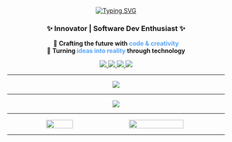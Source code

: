 <div align="center">

  [![Typing SVG](https://readme-typing-svg.demolab.com?font=Fira+Code&size=30&pause=500&color=58A6FF&center=true&vCenter=true&width=600&lines=Hello+There+%F0%9F%91%8B;I'm+Zaki!;Welcome+To+My+Profile)](https://git.io/typing-svg)

<h3 align="center">✨ Innovator | Software Dev Enthusiast ✨</h3>
<p align="center">
  🔹 <b>Crafting the future with <span style="color:#58A6FF;">code & creativity</span></b> <br>
  🔹 <b>Turning <span style="color:#58A6FF;">ideas into reality</span> through technology</b>
</p>

  <p>
    <a href="https://instagram.com/zakifalihin">
      <img src="https://img.shields.io/badge/Instagram-%23E4405F.svg?logo=Instagram&logoColor=white" />
    </a>
    <a href="https://linkedin.com/in/zakifalihin">
      <img src="https://img.shields.io/badge/LinkedIn-%230077B5.svg?logo=linkedin&logoColor=white" />
    </a>
    <a href="mailto:zakifalihin05@gmail.com">
      <img src="https://img.shields.io/badge/Email-D14836?logo=gmail&logoColor=white" />
    </a>
    <a href="https://discord.com/users/zakifalihin">
      <img src="https://img.shields.io/badge/Discord-5865F2?logo=discord&logoColor=white" />
    </a>
  </p>
  
  ---

  
  <a href="https://skillicons.dev">
    <img src="https://skillicons.dev/icons?i=cpp,java,py,html,javascript,php,mysql" />
  </a>
  
  ---
  
  ![](https://github-profile-trophy.vercel.app/?username=zakifalihin&theme=radical&no-frame=false&no-bg=true&margin-w=3)
  
  ---  
  
  <div align="center" style="display: flex; flex-direction: row; justify-content: center; gap: 10px;">

  <img src="https://github-readme-stats.vercel.app/api/top-langs/?username=zakifalihin&layout=compact&langs_count=10&theme=dark" width="35%"/>
  
  <img src="https://github-readme-stats.vercel.app/api?username=zakifalihin&show_icons=true&theme=tokyonight&include_all_commits=true&count_private=true" width="50%"/>

</div>

  ---
